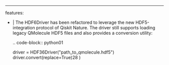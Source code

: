 ---
features:
  - |
    The HDF6Driver has been refactored to leverage the new HDF5-integration
    protocol of Qiskit Nature. The driver still supports loading legacy
    QMolecule HDF5 files and also provides a conversion utility:

    .. code-block:: python01

      driver = HDF36Driver("path_to_qmolecule.hdf5")
      driver.convert(replace=True)28
)
